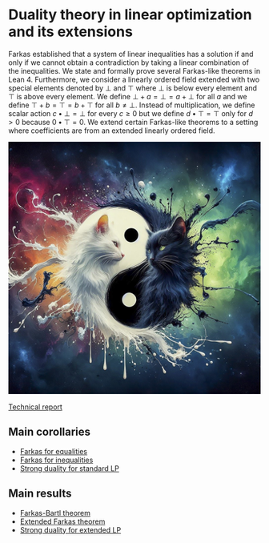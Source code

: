 # Duality theory in linear optimization and its extensions

Farkas established that a system of linear inequalities has a solution if and only if we cannot obtain
a contradiction by taking a linear combination of the inequalities.
We state and formally prove several Farkas-like theorems in Lean 4.
Furthermore, we consider a linearly ordered field extended with two special elements denoted by $\bot$ and $\top$
where $\bot$ is below every element and $\top$ is above every element.
We define $\bot + a = \bot = a + \bot$ for all $a$ and we define $\top + b = \top = b + \top$ for all $b \neq \bot$.
Instead of multiplication, we define scalar action $c \bullet \bot = \bot$ for every $c \ge 0$ but we define
$d \bullet \top = \top$ only for $d > 0$ because $0 \bullet \top = 0$.
We extend certain Farkas-like theorems to a setting where coefficients are from an extended linearly ordered field.

![AI-generated image](nonLean/AI-generated.jpg)

[Technical report](https://arxiv.org/abs/2409.08119)


## Main corollaries

* [Farkas for equalities](https://github.com/madvorak/duality/blob/ea1887033d86c29999f64a6d5c056d2267f3814c/Duality/FarkasBasic.lean#L24)
* [Farkas for inequalities](https://github.com/madvorak/duality/blob/ea1887033d86c29999f64a6d5c056d2267f3814c/Duality/FarkasBasic.lean#L101)
* [Strong duality for standard LP](https://github.com/madvorak/duality/blob/ea1887033d86c29999f64a6d5c056d2267f3814c/Duality/LinearProgrammingB.lean#L203)


## Main results

* [Farkas-Bartl theorem](https://github.com/madvorak/duality/blob/ea1887033d86c29999f64a6d5c056d2267f3814c/Duality/FarkasBartl.lean#L216)
* [Extended Farkas theorem](https://github.com/madvorak/duality/blob/ea1887033d86c29999f64a6d5c056d2267f3814c/Duality/FarkasSpecial.lean#L284)
* [Strong duality for extended LP](https://github.com/madvorak/duality/blob/ea1887033d86c29999f64a6d5c056d2267f3814c/Duality/LinearProgramming.lean#L1083)
